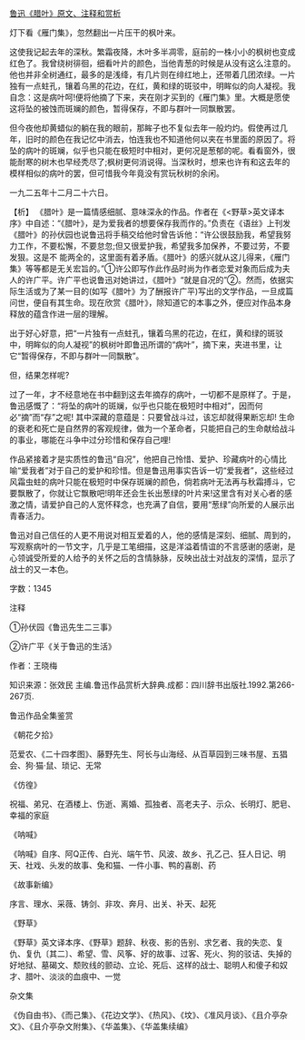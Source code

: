 [鲁迅《腊叶》原文、注释和赏析](https://www.vrrw.net/wx/9420.html)

灯下看《雁门集》，忽然翻出一片压干的枫叶来。

这使我记起去年的深秋。繁霜夜降，木叶多半凋零，庭前的一株小小的枫树也变成红色了。我曾绕树徘徊，细看叶片的颜色，当他青葱的时候是从没有这么注意的。他也并非全树通红，最多的是浅绛，有几片则在绯红地上，还带着几团浓绿。一片独有一点蛀孔，镶着乌黑的花边，在红，黄和绿的斑驳中，明眸似的向人凝视。我自念：这是病叶呵!便将他摘了下来，夹在刚才买到的《雁门集》里。大概是愿使这将坠的被蚀而斑斓的颜色，暂得保存，不即与群叶一同飘散罢。

但今夜他却黄蜡似的躺在我的眼前，那眸子也不复似去年一般灼灼。假使再过几年，旧时的颜色在我记忆中消去，怕连我也不知道他何以夹在书里面的原因了。将坠的病叶的斑斓，似乎也只能在极短时中相对，更何况是葱郁的呢。看看窗外，很能耐寒的树木也早经秃尽了;枫树更何消说得。当深秋时，想来也许有和这去年的模样相似的病叶的罢，但可惜我今年竟没有赏玩秋树的余闲。

一九二五年十二月二十六日。



【析】 《腊叶》是一篇情感细腻、意味深永的作品。作者在《<野草>英文译本序》中自述：“《腊叶》，是为爱我者的想要保存我而作的。”负责在《语丝》上刊发《腊叶》的孙伏园也说鲁迅将手稿交给他时曾告诉他：“许公很鼓励我，希望我努力工作，不要松懈，不要怠忽;但又很爱护我，希望我多加保养，不要过劳，不要发狠。这是不 能两全的，这里面有着矛盾。《腊叶》的感兴就从这儿得来，《雁门集》等等都是无关宏旨的。”①许公即写作此作品时尚为作者恋爱对象而后成为夫人的许广平。许广平也说鲁迅对她讲过，《腊叶》“就是自况的”②。然而，依据实际生活或为了某一目的(如写《腊叶》为了酬报许广平)写出的文学作品，一旦成篇问世，便自有其生命。现在欣赏《腊叶》，除知道它的本事之外，便应对作品本身释放的蕴含作进一层的理解。

出于好心好意，把“一片独有一点蛀孔，镶着乌黑的花边，在红，黄和绿的斑驳中，明眸似的向人凝视”的枫树叶即鲁迅所谓的“病叶”，摘下来，夹进书里，让它“暂得保存，不即与群叶一同飘散”。

但，结果怎样呢?

过了一年，才不经意地在书中翻到这去年摘存的病叶，一切都不是原样了。于是，鲁迅感慨了：“将坠的病叶的斑斓，似乎也只能在极短时中相对”，因而何必“摘”而“存”之呢! 其中深藏的意蕴是：只要曾战斗过，该忘却就得果断忘却! 生命的衰老和死亡是自然界的客观规律，做为一个革命者，只能把自己的生命献给战斗的事业，哪能在斗争中过分珍惜和保存自己哩!

作品紧接着才是实质性的鲁迅“自况”，他把自己怜惜、爱护、珍藏病叶的心情比喻“爱我者”对于自己的爱护和珍惜。但是鲁迅用事实告诉一切“爱我者”，这些经过风霜虫蛀的病叶只能在极短时中保存斑斓的颜色，倘若病叶无法再与秋霜搏斗，它要飘散了，你就让它飘散吧!明年还会生长出葱绿的叶片来!这里含有对关心者的感激之情，请爱护自己的人宽怀释念，也充满了自信，要用“葱绿”向所爱的人展示出青春活力。

鲁迅对自己信任的人更不用说对相互爱着的人，他的感情是深刻、细腻、周到的，写观察病叶的一节文字，几乎是工笔细描，这是洋溢着情谊的不言感谢的感谢，是心领诚受所爱的人给予的关怀之后的含情脉脉，反映出战士对战友的深情，显示了战士的又一本色。

字数：1345

注释

①孙伏园《鲁迅先生二三事》

②许广平《关于鲁迅的生活》

作者：王晓梅

知识来源：张效民 主编.鲁迅作品赏析大辞典.成都：四川辞书出版社.1992.第266-267页.

鲁迅作品全集鉴赏

《朝花夕拾》

范爱农、《二十四孝图》、藤野先生、阿长与山海经、从百草园到三味书屋、五猖会、狗·猫·鼠、琐记、无常

《仿徨》

祝福、弟兄、在酒楼上、伤逝、离婚、孤独者、高老夫子、示众、长明灯、肥皂、幸福的家庭

《呐喊》

《呐喊》自序、阿Q正传、白光、端午节、风波、故乡、孔乙己、狂人日记、明天、社戏、头发的故事、兔和猫、一件小事、鸭的喜剧、药

《故事新编》

序言、理水、采薇、铸剑、非攻、奔月、出关、补天、起死

《野草》

《野草》英文译本序、《野草》题辞、秋夜、影的告别、求乞者、我的失恋、复仇、复仇〔其二〕、希望、雪、风筝、好的故事、过客、死火、狗的驳诘、失掉的好地狱、墓碣文、颓败线的颤动、立论、死后、这样的战士、聪明人和傻子和奴才、腊叶、淡淡的血痕中、一觉

杂文集

《伪自由书》、《而己集》、《花边文学》、《热风》、《坟》、《准风月谈》、《且介亭杂文》、《且介亭杂文附集》、《华盖集》、《华盖集续编》

